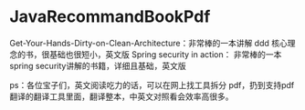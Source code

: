 # JavaRecommandBookPdf

Get-Your-Hands-Dirty-on-Clean-Architecture：非常棒的一本讲解 ddd 核心理念的书，很基础也很短小，英文版
Spring security in action： 非常棒的一本spring security讲解的书籍，详细且基础，英文版

ps：各位宝子们，英文阅读吃力的话，可以在网上找工具拆分 pdf，扔到支持pdf翻译的翻译工具里面，翻译整本，中英文对照看会效率高很多。
